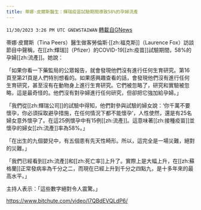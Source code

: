```yaml
---
title: 蒂娜·皮爾斯醫生：輝瑞疫苗試驗期間導致58%的孕婦流產
---
```

`11/30/2023 3:26 PM UTC GNEWSTAIWAN` [轉載自GNews](https://gnews.org/articles/2054815)

蒂娜·皮爾斯（Tina Peers）醫生做客勞倫斯·[[zh:福克斯]]（Laurence Fox）訪談節目中聲稱，在[[zh:輝瑞]]（Pfizer）的COVID-19[[zh:疫苗]]試驗期間，58%的孕婦[[zh:流產]]。她說：

  

「如果你看一下藥監局的公眾報告，就會發現他們沒有進行任何生育研究。第16頁至第21頁是人們特別想看的。如果感興趣查看的話，會發現他們沒有進行任何生育研究，甚至沒有在動物身上進行生育研究。它們被忽略了，研究和實驗被忽略，這是最奇怪的。他們沒有對孕婦進行任何研究，但卻把它強加給孕婦。」

  

「我們從[[zh:輝瑞公司]]的試驗中得知，他們對參與試驗的婦女說：‘你千萬不要懷孕，你必須採取避孕措施，在任何情況下都不能懷孕’，人性使然，還是有25名婦女意外懷孕了。在這25例懷孕中有15例[[zh:流產]]。這意味著[[zh:接種疫苗]]並懷孕的婦女[[zh:流產]]率為58%。」

  

「在出生的九個嬰兒中，有五個患有先天性畸形。所以，這完全是一場災難，絕對的災難。」

  

「我們已經看到[[zh:流產]]和[[zh:死亡率]]上升了。實際上是大幅上升，在[[zh:蘇格蘭]]正常發病率為千分之二，而現在已經上升到千分之四點九，是十多年來的最高水平。」

  

主持人表示：「這些數字絕對令人震驚。」

[https://www.bitchute.com/video/l7QBdEVQLdP6/ ](https://www.bitchute.com/video/l7QBdEVQLdP6/ )


